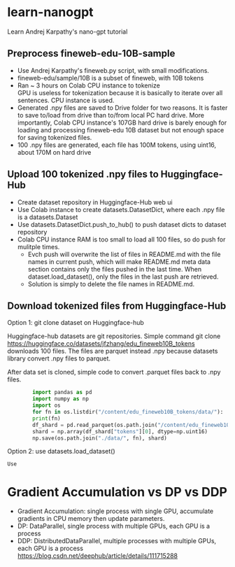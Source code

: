 # learn-nanogpt
Learn Andrej Karpathy's nano-gpt tutorial


## Preprocess fineweb-edu-10B-sample
- Use Andrej Karpathy's fineweb.py script, with small modifications.
- fineweb-edu/sample/10B is a subset of fineweb, with 10B tokens
- Ran ~ 3 hours on Colab CPU instance to tokenize <br> 
    GPU is useless for tokenization because it is basically to iterate over all sentences. CPU instance is used.
- Generated .npy files are saved to Drive folder for two reasons. It is faster to save to/load from drive than to/from local PC hard drive. More importantly, Colab CPU instance's 107GB hard drive is barely enough for loading and processing fineweb-edu 10B dataset but not enough space for saving tokenized files. 
- 100 .npy files are generated, each file has 100M tokens, using uint16, about 170M on hard drive
## Upload 100 tokenized .npy files to Huggingface-Hub 
- Create dataset repository in Huggingface-Hub web ui
- Use Colab instance to create datasets.DatasetDict, where each .npy file is a datasets.Dataset
- Use datasets.DatasetDict.push_to_hub() to push dataset dicts to dataset repository
- Colab CPU instance RAM is too small to load all 100 files, so do push for mulitple times. 
    - Evch push will overwrite the list of files in README.md with the file names in current push, which will make README.md meta data section contains only the files pushed in the last time. When dataset.load_dataset(), only the files in the last push are retrieved. 
    - Solution is simply to delete the file names in README.md. 

## Download tokenized files from Huggingface-Hub
Option 1: git clone dataset on Huggingface-hub

Huggingface-hub datasets are git repositories. Simple command git clone 
https://huggingface.co/datasets/jfzhang/edu_fineweb10B_tokens 
downloads 100 files. The files are parquet instead .npy because datasets library convert .npy files to parquet. 

After data set is cloned, simple code to convert .parquet files back to .npy files.
```python
        import pandas as pd
        import numpy as np
        import os
        for fn in os.listdir("/content/edu_fineweb10B_tokens/data/"):
        print(fn)
        df_shard = pd.read_parquet(os.path.join("/content/edu_fineweb10B_tokens/data/", fn))
        shard = np.array(df_shard["tokens"][0], dtype=np.uint16)
        np.save(os.path.join("./data/", fn), shard)
```

Option 2: use datasets.load_dataset()

    Use




# Gradient Accumulation vs DP vs DDP
- Gradient Accumulation: single process with single GPU, accumulate gradients in CPU memory then update parameters. 
- DP: DataParallel, single process with multiple GPUs, each GPU is a process
- DDP: DistributedDataParallel, multiple processes with multiple GPUs, each GPU is a process
https://blog.csdn.net/deephub/article/details/111715288